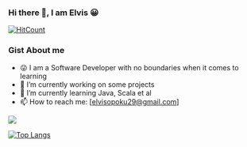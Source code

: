 ### Hi there 👋, I am Elvis 😀

[![HitCount](http://hits.dwyl.com/Elvis020/Elvis-Documentary.svg)](http://hits.dwyl.com/Elvis020/Elvis-Documentary)


### Gist About me
- 😜 I am a Software Developer with no boundaries when it comes to learning 
- 🔭 I’m currently working on some projects
- 🌱 I’m currently learning Java, Scala et al
- 📫 How to reach me: [elvisopoku29@gmail.com]

<img src="https://github-readme-stats.vercel.app/api?username=Elvis020&show_icons=true&theme=radical">


[![Top Langs](https://github-readme-stats.vercel.app/api/top-langs/?username=elvis020&langs_count=10&layout=compact&theme=radical)](https://github.com/elvis020/github-readme-stats)

<!--
**Elvis020/Elvis020** is a ✨ _special_ ✨ repository because its `README.md` (this file) appears on your GitHub profile.

-->
